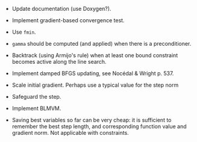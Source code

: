 * Update documentation (use Doxygen?).

* Implement gradient-based convergence test.

* Use `fmin`.

* `gamma` should be computed (and applied) when there is a preconditioner.

* Backtrack (using Armijo's rule) when at least one bound constraint becomes
  active along the line search.

* Implement damped BFGS updating, see Nocédal & Wright p. 537.

* Scale initial gradient.  Perhaps use a typical value for the step norm

* Safeguard the step.

* Implement BLMVM.

* Saving best variables so far can be very cheap: it is sufficient to
  remember the best step length, and corresponding function value and
  gradient norm.  Not applicable with constraints.
